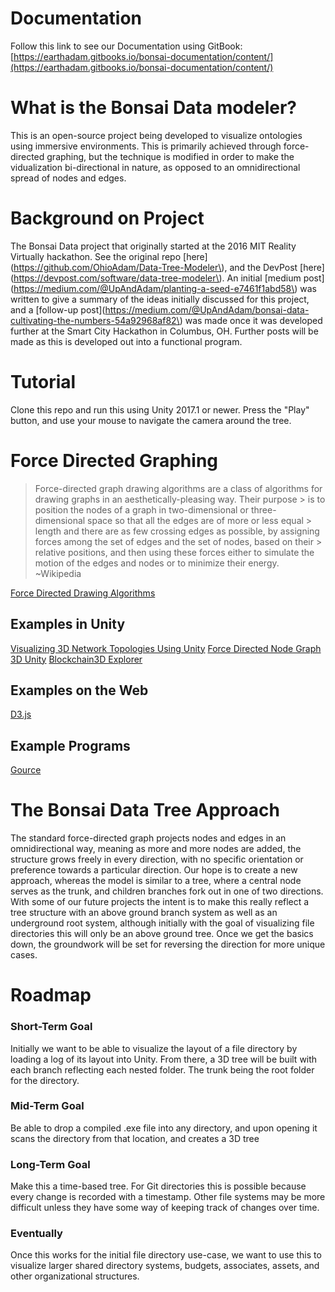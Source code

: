 # Documentation

Follow this link to see our Documentation using GitBook: [https://earthadam.gitbooks.io/bonsai-documentation/content/](https://earthadam.gitbooks.io/bonsai-documentation/content/)

# What is the Bonsai Data modeler?

This is an open-source project being developed to visualize ontologies using immersive environments. This is primarily achieved through force-directed graphing, but the technique is modified in order to make the vidualization bi-directional in nature, as opposed to an omnidirectional spread of nodes and edges.

# Background on Project

The Bonsai Data project that originally started at the 2016 MIT Reality Virtually hackathon. See the original repo [here](https://github.com/OhioAdam/Data-Tree-Modeler\), and the DevPost [here](https://devpost.com/software/data-tree-modeler\). An initial [medium post](https://medium.com/@UpAndAdam/planting-a-seed-e7461f1abd58\) was written to give a summary of the ideas initially discussed for this project, and a [follow-up post](https://medium.com/@UpAndAdam/bonsai-data-cultivating-the-numbers-54a92968af82\) was made once it was developed further at the Smart City Hackathon in Columbus, OH. Further posts will be made as this is developed out into a functional program.

# Tutorial

Clone this repo and run this using Unity 2017.1 or newer. Press the "Play" button, and use your mouse to navigate the camera around the tree.

# Force Directed Graphing
> Force-directed graph drawing algorithms are a class of algorithms for drawing graphs in an aesthetically-pleasing way. Their purpose > is to position the nodes of a graph in two-dimensional or three-dimensional space so that all the edges are of more or less equal > length and there are as few crossing edges as possible, by assigning forces among the set of edges and the set of nodes, based on their > relative positions, and then using these forces either to simulate the motion of the edges and nodes or to minimize their energy.
> ~Wikipedia

[Force Directed Drawing Algorithms](https://cs.brown.edu/~rt/gdhandbook/chapters/force-directed.pdf)

## Examples in Unity
[Visualizing 3D Network Topologies Using Unity](http://collaboradev.com/2014/03/12/visualizing-3d-network-topologies-using-unity/)
[Force Directed Node Graph 3D Unity](https://github.com/Bamfax/ForceDirectedNodeGraph3DUnity/)
[Blockchain3D Explorer](http://blockchain3d.info/)

## Examples on the Web
[D3.js](https://bl.ocks.org/mbostock/4062045)

## Example Programs
[Gource](http://gource.io/)

# The Bonsai Data Tree Approach
The standard force-directed graph projects nodes and edges in an omnidirectional way, meaning as more and more nodes are added, the structure grows freely in every direction, with no specific orientation or preference towards a particular direction. Our hope is to create a new approach, whereas the model is similar to a tree, where a central node serves as the trunk, and children branches fork out in one of two directions. With some of our future projects the intent is to make this really reflect a tree structure with an above ground branch system as well as an underground root system, although initially with the goal of visualizing file directories this will only be an above ground tree. Once we get the basics down, the groundwork will be set for reversing the direction for more unique cases.

# Roadmap
### Short-Term Goal
Initially we want to be able to visualize the layout of a file directory by loading a log of its layout into Unity. From there, a 3D tree will be built with each branch reflecting each nested folder. The trunk being the root folder for the directory.

### Mid-Term Goal
Be able to drop a compiled .exe file into any directory, and upon opening it scans the directory from that location, and creates a 3D tree

### Long-Term Goal
Make this a time-based tree. For Git directories this is possible because every change is recorded with a timestamp. Other file systems may be more difficult unless they have some way of keeping track of changes over time.

### Eventually
Once this works for the initial file directory use-case, we want to use this to visualize larger shared directory systems, budgets, associates, assets, and other organizational structures.
